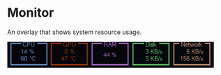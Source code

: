 # Monitor
 
An overlay that shows system resource usage.

<img src="https://github.com/themorgander/Monitor/blob/main/Images/Example_1.png?raw=true"/>
